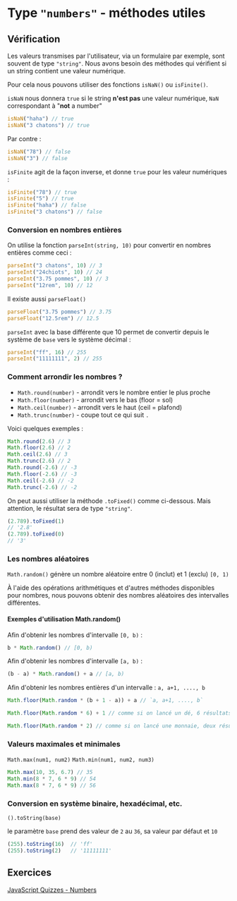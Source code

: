 

# Type `"numbers"` - méthodes utiles

## Vérification

Les valeurs transmises par l'utilisateur, via un formulaire par exemple, sont souvent de type `"string"`. 
Nous avons besoin des méthodes qui vérifient si un string contient une valeur numérique.

Pour cela nous pouvons utiliser des fonctions `isNaN()` ou `isFinite()`. 

`isNaN` nous donnera `true` si le string **n'est pas** une valeur numérique, `NaN` correspondant à "**not** a number"

```javascript
isNaN("haha") // true
isNaN("3 chatons") // true
```

Par contre :

```javascript
isNaN("78") // false
isNaN("3") // false
```

`isFinite` agit de la façon inverse, et donne `true` pour les valeur numériques :

```javascript
isFinite("78") // true
isFinite("5") // true
isFinite("haha") // false
isFinite("3 chatons") // false
```

### Conversion en nombres entières

On utilise la fonction `parseInt(string, 10)` pour convertir en nombres entières comme ceci :

```javascript
parseInt("3 chatons", 10) // 3
parseInt("24chiots", 10) // 24
parseInt("3.75 pommes", 10) // 3
parseInt("12rem", 10) // 12
```

Il existe aussi `parseFloat()`

```javascript
parseFloat("3.75 pommes") // 3.75
parseFloat("12.5rem") // 12.5
```

`parseInt` avec la base différente que 10 permet de convertir depuis le système de `base` vers le système décimal :

```javascript
parseInt("ff", 16) // 255
parseInt("11111111", 2) // 255
```

### Comment arrondir les nombres ?

- `Math.round(number)` - arrondit vers le nombre entier le plus proche
- `Math.floor(number)` - arrondit vers le bas (floor = sol)
- `Math.ceil(number)` - arrondit vers le haut (ceil = plafond)
- `Math.trunc(number)` - coupe tout ce qui suit `.`

Voici quelques exemples :

```javascript
Math.round(2.6) // 3
Math.floor(2.6) // 2
Math.ceil(2.6) // 3
Math.trunc(2.6) // 2
Math.round(-2.6) // -3
Math.floor(-2.6) // -3
Math.ceil(-2.6) // -2
Math.trunc(-2.6) // -2
```

On peut aussi utiliser la méthode `.toFixed()` comme ci-dessous. Mais attention, le résultat sera de type `"string"`.

```javascript
(2.789).toFixed(1)
// '2.8'
(2.789).toFixed(0) 
// '3'
```

### Les nombres aléatoires

`Math.random()` génère un nombre aléatoire entre 0 (inclut) et 1 (exclu) `[0, 1)`

À l'aide des opérations arithmétiques et d'autres méthodes disponibles pour nombres, nous pouvons obtenir des nombres aléatoires des intervalles différentes.

#### Exemples d'utilisation Math.random()


Afin d'obtenir les nombres d'intervalle `[0, b)` :

```javascript
b * Math.random() // [0, b)
```

Afin d'obtenir les nombres d'intervalle `[a, b)` :

```javascript
(b - a) * Math.random() + a // [a, b)
```

Afin d'obtenir les nombres entières d'un intervalle : `a, a+1, ...., b`

```javascript
Math.floor(Math.random * (b + 1 - a)) + a // `a, a+1, ...., b`
```

```javascript
Math.floor(Math.random * 6) + 1 // comme si on lancé un dé, 6 résultats possible : 1, 2, 3, 4, 5 ou 6
```

```javascript
Math.floor(Math.random * 2) // comme si on lancé une monnaie, deux résultats possible : 0 ou 1
```

### Valeurs maximales et minimales

`Math.max(num1, num2)`
`Math.min(num1, num2, num3)`

```javascript
Math.max(10, 35, 6.7) // 35
Math.min(8 * 7, 6 * 9) // 54
Math.max(8 * 7, 6 * 9) // 56
```

### Conversion en système binaire, hexadécimal, etc.

`().toString(base)`

le paramètre `base` prend des valeur de `2` au `36`, sa valeur par défaut et `10`

```javascript
(255).toString(16)  // 'ff'
(255).toString(2)   // '11111111'
```

## Exercices

[JavaScript Quizzes - Numbers](https://javascript-quizzes.netlify.app/numbers)
